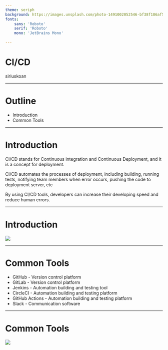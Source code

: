 ```yaml
---
theme: seriph
background: https://images.unsplash.com/photo-1491002052546-bf38f186af56?ixlib=rb-1.2.1&ixid=MnwxMjA3fDB8MHxwaG90by1wYWdlfHx8fGVufDB8fHx8&auto=format&fit=crop&w=1208&q=80
fonts:
    sans: 'Roboto'
    serif: 'Roboto'
    mono: 'JetBrains Mono'

---
```


# CI/CD

siriuskoan

---

# Outline

- Introduction
- Common Tools

---

# Introduction

CI/CD stands for Continuous integration and Continuous Deployment, and it is a concept for deployment.

CI/CD automates the processes of deployment, including building, running tests, notifying team members when error occurs, pushing the code to deployment server, etc

By using CI/CD tools, developers can increase their developing speed and reduce human errors.

---

# Introduction

![](/cicd.svg)

<!--

From https://www.synopsys.com/glossary/what-is-cicd.html

-->

---

# Common Tools

- GitHub - Version control platform
- GitLab - Version control platform
- Jenkins - Automation building and testing tool
- CircleCI - Automation building and testing platform
- GitHub Actions - Automation building and testing platform
- Slack - Communication software

---

# Common Tools

![](/cicd-tools.png)

<!--

From https://yuvian.medium.com/cloud-build%E7%9A%84ci-cd%E4%B9%8B%E6%97%85-e961c3643f65

Let's see some real examples.

- [repair system](https://github.com/HSNU-websites/repair_system) - CircleCI
- [NewsBoard](https://github.com/SiriusKoan/NewsBoard) - CircleCI
- [RandomUsers](https://github.com/SiriusKoan/RandomUsers) - GitHub Actions

-->
